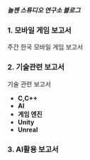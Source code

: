 ##### 놀젠 스튜디오 연구소 블로그

### 1. 모바일 게임 보고서
 주간 한국 모바일 게임 보고서

### 2. 기술관련 보고서
기술 관련 보고서
- **C,C++**
- **AI**
- **게임 엔진**
-   **Unity**
-   **Unreal**

### 3. AI활용 보고서